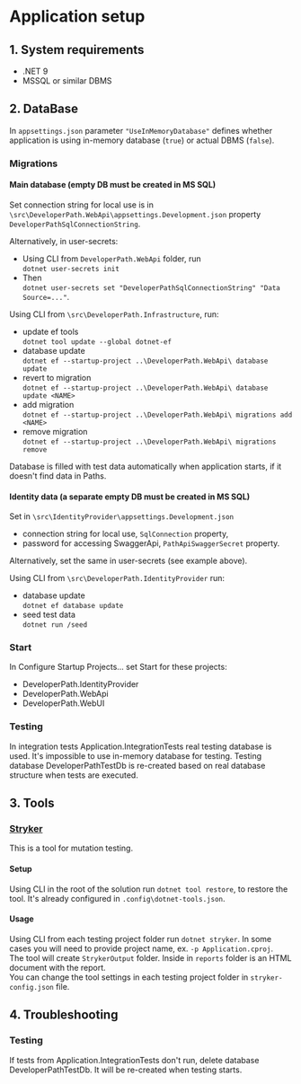 ﻿# Application setup

## 1. System requirements
  - .NET 9
  - MSSQL or similar DBMS

## 2. DataBase
In `appsettings.json` parameter `"UseInMemoryDatabase"` defines whether application is using in-memory database (`true`) or actual DBMS (`false`).

### Migrations
#### Main database (empty DB must be created in MS SQL)
Set connection string for local use is in `\src\DeveloperPath.WebApi\appsettings.Development.json` property `DeveloperPathSqlConnectionString`.

Alternatively, in user-secrets:
- Using CLI from `DeveloperPath.WebApi` folder, run   
`dotnet user-secrets init`  
- Then   
`dotnet user-secrets set "DeveloperPathSqlConnectionString" "Data Source=..."`.

Using CLI from `\src\DeveloperPath.Infrastructure`, run:
- update ef tools  
`dotnet tool update --global dotnet-ef`
- database update  
`dotnet ef --startup-project ..\DeveloperPath.WebApi\ database update`
- revert to migration   
`dotnet ef --startup-project ..\DeveloperPath.WebApi\ database update <NAME>`
- add migration  
`dotnet ef --startup-project ..\DeveloperPath.WebApi\ migrations add <NAME>`
- remove migration  
`dotnet ef --startup-project ..\DeveloperPath.WebApi\ migrations remove`

Database is filled with test data automatically when application starts, if it doesn't find data in Paths.

#### Identity data (a separate empty DB must be created in MS SQL)
Set in `\src\IdentityProvider\appsettings.Development.json`
- connection string for local use, `SqlConnection` property,
- password for accessing SwaggerApi, `PathApiSwaggerSecret` property.

Alternatively, set the same in user-secrets (see example above).

Using CLI from `\src\DeveloperPath.IdentityProvider` run:
- database update  
`dotnet ef database update`
- seed test data  
`dotnet run /seed`

### Start
In Configure Startup Projects... set Start for these projects:
- DeveloperPath.IdentityProvider  
- DeveloperPath.WebApi  
- DeveloperPath.WebUI 

### Testing
In integration tests Application.IntegrationTests real testing database is used. It's impossible to use in-memory database for testing. Testing database DeveloperPathTestDb is re-created based on real database structure when tests are executed.

## 3. Tools
### [Stryker](https://stryker-mutator.io/)
This is a tool for mutation testing.

#### Setup
Using CLI in the root of the solution run  `dotnet tool restore`, to restore the tool. It's already configured in `.config\dotnet-tools.json`.

#### Usage
Using CLI from each testing project folder run `dotnet stryker`. In some cases you will need to provide project name, ex. `-p Application.cproj`.  
The tool will create `StrykerOutput` folder. Inside in `reports` folder is an HTML document with the report.  
You can change the tool settings in each testing project folder in `stryker-config.json` file.

## 4. Troubleshooting

### Testing
If tests from Application.IntegrationTests don't run, delete database DeveloperPathTestDb. It will be re-created when testing starts.